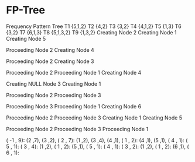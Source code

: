 # FP-Tree
Frequency Pattern Tree
T1 {5,1,2} 
T2 {4,2} 
T3 {3,2} 
T4 {4,1,2} 
T5 {1,3} 
T6 {3,2} 
T7 {6,1,3} 
T8 {5,1,3,2} 
T9 {1,3,2} 
Creating Node 2
Creating Node 1
Creating Node 5

Proceeding Node 2
Creating Node 4

Proceeding Node 2
Creating Node 3

Proceeding Node 2
Proceeding Node 1
Creating Node 4

Creating NULL Node 3
Creating Node 1

Proceeding Node 2
Proceeding Node 3

Proceeding Node 3
Proceeding Node 1
Creating Node 6

Proceeding Node 2
Proceeding Node 3
Creating Node 1
Creating Node 5

Proceeding Node 2
Proceeding Node 3
Proceeding Node 1

( -1 , 9): (2 ,7), (3 ,2), 
( 2 , 7): (1 ,2), (3 ,4), (4 ,1), 
( 1 , 2): (4 ,1), (5 ,1), 
( 4 , 1): 
( 5 , 1): 
( 3 , 4): (1 ,2), 
( 1 , 2): (5 ,1), 
( 5 , 1): 
( 4 , 1): 
( 3 , 2): (1 ,2), 
( 1 , 2): (6 ,1), 
( 6 , 1): 
